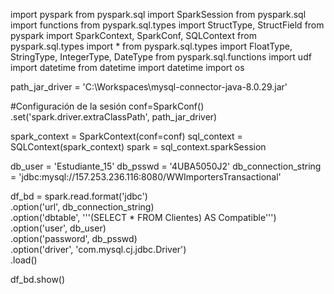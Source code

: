 import pyspark
from pyspark.sql import SparkSession
from pyspark.sql import functions
from pyspark.sql.types import StructType, StructField
from pyspark import SparkContext, SparkConf, SQLContext
from pyspark.sql.types import *
from pyspark.sql.types import FloatType, StringType, IntegerType, DateType
from pyspark.sql.functions import udf
import datetime
from datetime import datetime
import os

path_jar_driver = 'C:\Workspaces\mysql-connector-java-8.0.29.jar'

#Configuración de la sesión
conf=SparkConf() \
    .set('spark.driver.extraClassPath', path_jar_driver)

spark_context = SparkContext(conf=conf)
sql_context = SQLContext(spark_context)
spark = sql_context.sparkSession


db_user = 'Estudiante_15'
db_psswd = '4UBA5050J2'
db_connection_string = 'jdbc:mysql://157.253.236.116:8080/WWImportersTransactional'

df_bd = spark.read.format('jdbc')\
    .option('url', db_connection_string) \
    .option('dbtable', '''(SELECT * FROM Clientes) AS Compatible''') \
    .option('user', db_user) \
    .option('password', db_psswd) \
    .option('driver', 'com.mysql.cj.jdbc.Driver') \
    .load()

df_bd.show()
